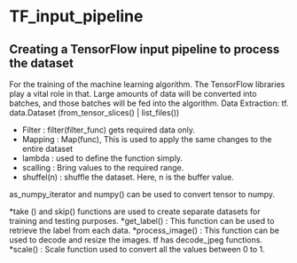# TF_input_pipeline
Creating a TensorFlow input pipeline to process the dataset
------------------------------------------------------------------------------------------------------------------------------------------------------------------------------------
For the training of the machine learning algorithm. The TensorFlow libraries play a vital role in that. Large amounts of data will be converted into batches, and those batches will be fed into the algorithm. 
 Data Extraction:      tf. data.Dataset (from_tensor_slices() |  list_files())
- Filter         :      filter(filter_func) gets required data only.
- Mapping        :      Map(func), This is used to apply the same changes to the entire dataset
- lambda         :      used to define the function simply.
- scalling       :      Bring values to the required range.
- shuffel(n)     :      shuffle the dataset. Here, n is the buffer value. 

as_numpy_iterator and numpy() can be used to convert tensor to numpy.

*take () and skip()   functions are used to create separate datasets for training and testing purposes. 
*get_label()     : This function can be used to retrieve the label from each data.
*process_image() : This function can be used to decode and resize the images.  tf has decode_jpeg functions.
*scale()         : Scale function used to convert all the values between 0 to 1.

